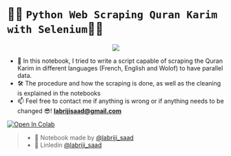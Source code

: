 # 🐍📿 `Python Web Scraping Quran Karim with Selenium`🕋🕌  
<p align="center">
  <img src="https://user-images.githubusercontent.com/74627083/182167971-c3cff719-4cf0-46f4-8a0b-d2ec2d63e3e8.png" />
</p>

- 🎯 In this notebook, I tried to write a script capable of scraping the Quran Karim in different languages (French, English and Wolof) to have parallel data.
- 🛠️ The procedure and how the scraping is done, as well as the cleaning is explained in the notebooks
- 📫 Feel free to contact me if anything is wrong or if anything needs to be changed 😎!  **labrijisaad@gmail.com**

<a href="https://colab.research.google.com/github/labrijisaad/Python-Web-Scraping-Quran-Karim-with-Selenium" target="_parent"><img src="https://colab.research.google.com/assets/colab-badge.svg" alt="Open In Colab"/></a>

> - 🙌 Notebook made by [@labriji_saad](https://github.com/labrijisaad)
> - 🔗 Linledin [@labriji_saad](https://www.linkedin.com/in/labrijisaad/)
